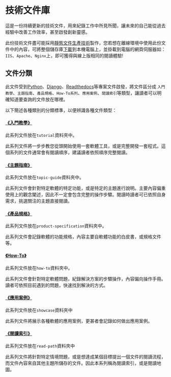 # 技術文件庫

這是一份持續更新的技術文件，用來紀錄工作中所見所聞，讓未來的自己能從過去經驗中改善工作效率，甚至啟發創新靈感。

此份技術文件盡可能採用[靜態文件生產技術](https://www.staticgen.com/)製作，您若想在離線環境中使用此份文件中的內容，可將整個儲存庫[下載](https://github.com/yicongkuo/docs/archive/gh-pages.zip)到本機電腦上，並掛載到電腦的網頁伺服器如：`IIS`、`Apache`、`Nginx`上，即可獲得與線上版相同的閱讀體驗!

## 文件分類

此文件受到[Python](https://docs.python.org)、[Django](https://docs.djangoproject.com/en/2.2/)、[Readthedocs](https://docs.readthedocs.io/en/stable/index.html)等專案文件啟發，將文件區分成 `入門教學`、`主題指南`、`產品規格`、`How-To系列`、`應用案例`、`閱讀索引`等類型，讓讀者可以明確知道要查詢的文件放在哪裡。

以下簡述各種類別的分類標準，以便辨識各種文件類型：

#### [《入門教學》](https://docs.yicong.tw/tutorial)

此系列文件放在`tutorial`資料夾中。

此系列文件將一步步教您從頭開始使用一套軟體工具，或是完整開發一套程式。這個系列的文件通常會有閱讀順序，建議讀者依照順序完整閱讀。

#### [《主題指南》](https://docs.yicong.tw/topic-guide)

此系列文件放在`topic-guide`資料夾中。

此系列文件會針對特定軟體的特定功能，或是特定的主題進行說明。主要內容偏重使用上的觀念闡述，因此不一定會包含完整的操作步驟。閱讀時讀者可已依照自身需求，挑選關注的主題直接閱讀。

#### [《產品規格》](https://docs.yicong.tw/production-specification)

此系列文件放在`product-specification`資料夾中。

此系列文件會記錄軟體的功能規格，內容主要自軟體功能的白皮書，或規格文件等。

#### [《How-To》](https://docs.yicong.tw/how-to)

此系列文件放在`how-to`資料夾中。

此系列文件會針對特定軟體問題，紀錄解決方案的步驟操作，內容偏向操作手冊。讀者可依照目前遇到的問題，快速找到解決的方式。

#### [《應用案例》](https://docs.yicong.tw/showcase)

此系列文件放在`showcase`資料夾中

此系列文件將展示各種軟體的應用案例，更甚者會記錄如何做出應用案例。

#### [《閱讀索引》](https://docs.yicong.tw/read-path)

此系列文件放在`read-path`資料夾中

此系列文件將針對特定情境問題，或是想達成某個目標提出一個文件的閱讀流程，而文件內容來自其他主題所儲存的文件。因此本系列稱為閱讀索引，或是閱讀地圖。

